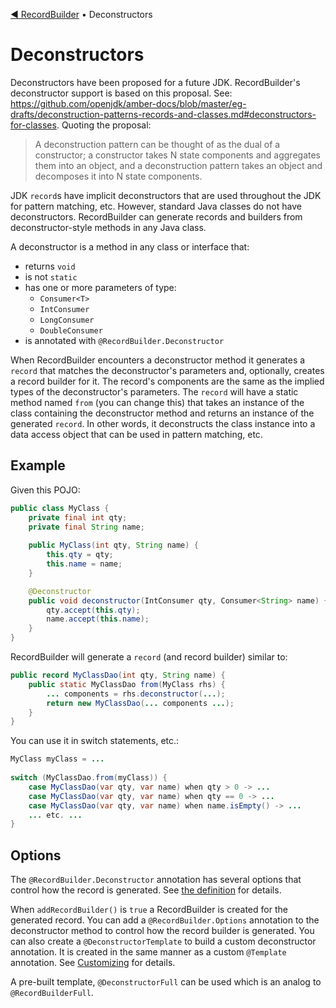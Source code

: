 [◀︎ RecordBuilder](README.md) • Deconstructors

# Deconstructors

Deconstructors have been proposed for a future JDK. RecordBuilder's deconstructor support is based on this proposal. See: https://github.com/openjdk/amber-docs/blob/master/eg-drafts/deconstruction-patterns-records-and-classes.md#deconstructors-for-classes.
Quoting the proposal:

> A deconstruction pattern can be thought of as the dual of a constructor; a constructor takes N state components and 
> aggregates them into an object, and a deconstruction pattern takes an object and decomposes it into N state components. 

JDK `record`s have implicit deconstructors that are used throughout the JDK for pattern matching, etc. However, standard
Java classes do not have deconstructors. RecordBuilder can generate records and builders from deconstructor-style methods in any Java class.

A deconstructor is a method in any class or interface that:

- returns `void`
- is not `static`
- has one or more parameters of type:
  - `Consumer<T>`
  - `IntConsumer`
  - `LongConsumer`
  - `DoubleConsumer`
- is annotated with `@RecordBuilder.Deconstructor`

When RecordBuilder encounters a deconstructor method it generates a `record` that matches the deconstructor's parameters
and, optionally, creates a record builder for it.
The record's components are the same as the implied types of the deconstructor's parameters. The `record` will have a static 
method named `from` (you can change this) that
takes an instance of the class containing the deconstructor method and returns an instance of the generated `record`.
In other words, it deconstructs the class instance into a data access object that can be used in pattern matching,
etc.

## Example

Given this POJO:

```java
public class MyClass {
    private final int qty;
    private final String name;
    
    public MyClass(int qty, String name) {
        this.qty = qty;
        this.name = name;
    }

    @Deconstructor
    public void deconstructor(IntConsumer qty, Consumer<String> name) {
        qty.accept(this.qty);
        name.accept(this.name);
    }
}
```

RecordBuilder will generate a `record` (and record builder) similar to:

```java
public record MyClassDao(int qty, String name) {
    public static MyClassDao from(MyClass rhs) {
        ... components = rhs.deconstructor(...);
        return new MyClassDao(... components ...);
    }
}
```

You can use it in switch statements, etc.:

```java
MyClass myClass = ...
        
switch (MyClassDao.from(myClass)) {
    case MyClassDao(var qty, var name) when qty > 0 -> ...
    case MyClassDao(var qty, var name) when qty == 0 -> ...
    case MyClassDao(var qty, var name) when name.isEmpty() -> ...
    ... etc. ...
}
```

## Options

The `@RecordBuilder.Deconstructor` annotation has several options that control how the record is generated.
See [the definition](record-builder-core/src/main/java/io/soabase/recordbuilder/core/RecordBuilder.java) for details.

When `addRecordBuilder()` is `true` a RecordBuilder is created for the generated record. You can add
a `@RecordBuilder.Options` annotation to the deconstructor method to control how the record builder is generated.
You can also create a `@DeconstructorTemplate` to build a custom deconstructor annotation. It is created
in the same manner as a custom `@Template` annotation. See [Customizing](customizing.md#create-a-custom-annotation) for details.

A pre-built template, `@DeconstructorFull` can be used which is an analog to `@RecordBuilderFull`.
